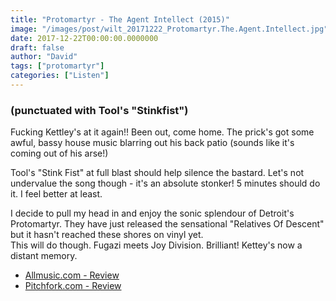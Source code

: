 ```yaml
---
title: "Protomartyr - The Agent Intellect (2015)"
image: "/images/post/wilt_20171222_Protomartyr.The.Agent.Intellect.jpg"
date: 2017-12-22T00:00:00.0000000
draft: false
author: "David"
tags: ["protomartyr"]
categories: ["Listen"]
---
```

### (punctuated with Tool's "Stinkfist") 

 Fucking Kettley's at it again!! Been out, come home. The prick's got some awful, bassy house music blarring out his back patio (sounds like it's coming out of his arse!)

 Tool's "Stink Fist" at full blast should help silence the bastard. Let's not undervalue the song though - it's an absolute stonker! 5 minutes should do it. I feel better at least.

 I decide to pull my head in and enjoy the sonic splendour of Detroit's Protomartyr. They have just released the sensational "Relatives Of Descent" but it hasn't reached these shores on vinyl yet.  
This will do though. Fugazi meets Joy Division. Brilliant! Kettey's now a distant memory.

-  [Allmusic.com - Review](https://www.allmusic.com/album/the-agent-intellect-mw0002859262)
-  [Pitchfork.com - Review](https://pitchfork.com/reviews/albums/20966-the-agent-intellect/)